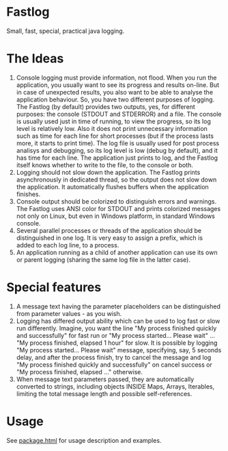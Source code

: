# Fastlog
Small, fast, special, practical java logging.
# The Ideas
1. Console logging must provide information, not flood.
When you run the application, you usually want to see its progress and results on-line. But in case of unexpected results, you also want to be able to analyse the application behaviour. So, you have two different purposes of logging.
The Fastlog (by default) provides two outputs, yes, for different purposes: the console (STDOUT and STDERROR) and a file. The console is usually used just in time of running, to view the progress, so its log level is relatively low. Also it does not print unnecessary information such as time for each line for short processes (but if the process lasts more, it starts to print time). The log file is usually used for post process analisys and debugging, so its log level is low (debug by default), and it has time for each line.
The application just prints to log, and the Fastlog itself knows whether to write to the file, to the console or both.
2. Logging should not slow down the application.
The Fastlog prints asynchronously in dedicated thread, so the output does not slow down the application. It automatically flushes buffers when the application finishes.
3. Console output should be colorized to distinguish errors and warnings.
The Fastlog uses ANSI color for STDOUT and prints colorized messages not only on Linux, but even in Windows platform, in standard Windows console.
4. Several parallel processes or threads of the application should be distinguished in one log.
It is very easy to assign a prefix, which is added to each log line, to a process.
5. An application running as a child of another application can use its own or parent logging (sharing the same log file in the latter case).

# Special features
1. A message text having the parameter placeholders can be distinguished from parameter values - as you wish.
2. Logging has differed output ability which can be used to log fast or slow run differently. Imagine, you want the line "My process finished quickly and successfully" for fast run or "My process started... Please wait" ... "My process finished, elapsed 1 hour" for slow. It is possible by logging "My process started... Please wait" message, specifying, say, 5 seconds delay, and after the process finish, try to cancel the message and log "My process finished quickly and successfully" on cancel success or "My process finished, elapsed ..." otherwise.
3. When message text parameters passed, they are automatically converted to strings, including objects INSIDE Maps, Arrays, Iterables, limiting the total message length and possible self-references.

# Usage
See [package.html](https://rawgit.com/minii-dev/fastlog/master/src/org/mpru/log/package.html) for usage description and examples.
